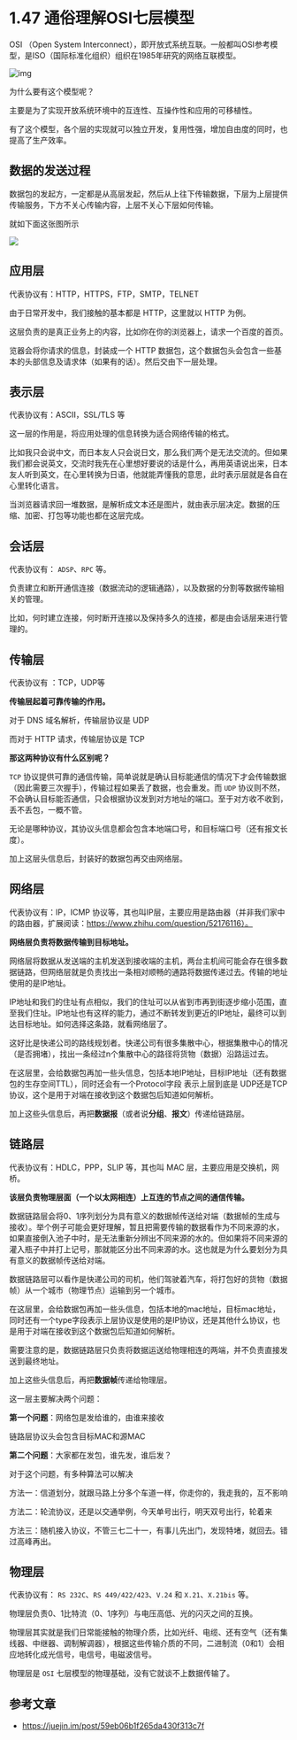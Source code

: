 # 1.47 通俗理解OSI七层模型

OSI （Open System Interconnect），即开放式系统互联。一般都叫OSI参考模型，是ISO（国际标准化组织）组织在1985年研究的网络互联模型。

![img](https://pic4.zhimg.com/80/v2-854e3df8ea850c977c30cb1deb1f64db_1440w.jpg)

为什么要有这个模型呢？

主要是为了实现开放系统环境中的互连性、互操作性和应用的可移植性。

有了这个模型，各个层的实现就可以独立开发，复用性强，增加自由度的同时，也提高了生产效率。

## 数据的发送过程

数据包的发起方，一定都是从高层发起，然后从上往下传输数据，下层为上层提供传输服务，下方不关心传输内容，上层不关心下层如何传输。

就如下面这张图所示

![](http://image.iswbm.com/20200526233356.png)



## 应用层

代表协议有：HTTP，HTTPS，FTP，SMTP，TELNET

由于日常开发中，我们接触的基本都是 HTTP，这里就以 HTTP 为例。

这层负责的是真正业务上的内容，比如你在你的浏览器上，请求一个百度的首页。

览器会将你请求的信息，封装成一个 HTTP 数据包，这个数据包头会包含一些基本的头部信息及请求体（如果有的话）。然后交由下一层处理。

## 表示层

代表协议有：ASCII，SSL/TLS 等

这一层的作用是，将应用处理的信息转换为适合网络传输的格式。

比如我只会说中文，而日本友人只会说日文，那么我们两个是无法交流的。但如果我们都会说英文，交流时我先在心里想好要说的话是什么，再用英语说出来，日本友人听到英文，在心里转换为日语，他就能弄懂我的意思，此时表示层就是各自在心里转化语言。

当浏览器请求回一堆数据，是解析成文本还是图片，就由表示层决定。数据的压缩、加密、打包等功能也都在这层完成。

## 会话层

代表协议有： `ADSP`、`RPC` 等。

负责建立和断开通信连接（数据流动的逻辑通路），以及数据的分割等数据传输相关的管理。

比如，何时建立连接，何时断开连接以及保持多久的连接，都是由会话层来进行管理的。



## 传输层

代表协议有 ：TCP，UDP等

**传输层起着可靠传输的作用。**

对于 DNS 域名解析，传输层协议是 UDP

而对于 HTTP 请求，传输层协议是 TCP

**那这两种协议有什么区别呢？**

`TCP` 协议提供可靠的通信传输，简单说就是确认目标能通信的情况下才会传输数据（因此需要三次握手），传输过程如果丢了数据，也会重发。而 `UDP` 协议则不然，不会确认目标能否通信，只会根据协议发到对方地址的端口。至于对方收不收到，丢不丢包，一概不管。

无论是哪种协议，其协议头信息都会包含本地端口号，和目标端口号（还有报文长度）。

加上这层头信息后，封装好的数据包再交由网络层。

## 网络层

代表协议有：IP，ICMP 协议等，其也叫IP层，主要应用是路由器（并非我们家中的路由器，扩展阅读：https://www.zhihu.com/question/52176116）。

**网络层负责将数据传输到目标地址。**

网络层将数据从发送端的主机发送到接收端的主机，两台主机间可能会存在很多数据链路，但网络层就是负责找出一条相对顺畅的通路将数据传递过去。传输的地址使用的是IP地址。

IP地址和我们的住址有点相似，我们的住址可以从省到市再到街逐步缩小范围，直至我们住址。IP地址也有这样的能力，通过不断转发到更近的IP地址，最终可以到达目标地址。如何选择这条路，就看网络层了。

这好比是快递公司的路线规划者。快递公司有很多集散中心，根据集散中心的情况（是否拥堵），找出一条经过n个集散中心的路径将货物（数据）沿路运过去。

在这层里，会给数据包再加一些头信息，包括本地IP地址，目标IP地址（还有数据包的生存空间TTL），同时还会有一个Protocol字段 表示上层到底是 UDP还是TCP协议，这个是用于对端在接收到这个数据包后知道如何解析。

加上这些头信息后，再把**数据报**（或者说**分组**、**报文**）传递给链路层。



## 链路层

代表协议有：HDLC，PPP，SLIP 等，其也叫 MAC 层，主要应用是交换机，网桥。

**该层负责物理层面（一个以太网相连）上互连的节点之间的通信传输。**

数据链路层会将0、1序列划分为具有意义的数据帧传送给对端（数据帧的生成与接收）。举个例子可能会更好理解，暂且把需要传输的数据看作为不同来源的水，如果直接倒入池子中时，是无法重新分辨出不同来源的水的。但如果将不同来源的灌入瓶子中并打上记号，那就能区分出不同来源的水。这也就是为什么要划分为具有意义的数据帧传送给对端。

数据链路层可以看作是快递公司的司机，他们驾驶着汽车，将打包好的货物（数据帧）从一个城市（物理节点）运输到另一个城市。

在这层里，会给数据包再加一些头信息，包括本地的mac地址，目标mac地址，同时还有一个type字段表示上层协议是使用的是IP协议，还是其他什么协议，也是用于对端在接收到这个数据包后知道如何解析。

需要注意的是，数据链路层只负责将数据运送给物理相连的两端，并不负责直接发送到最终地址。

加上这些头信息后，再把**数据帧**传递给物理层。



这一层主要解决两个问题：

**第一个问题**：网络包是发给谁的，由谁来接收

链路层协议头会包含目标MAC和源MAC

**第二个问题**：大家都在发包，谁先发，谁后发？

对于这个问题，有多种算法可以解决

方法一：信道划分，就跟马路上分多个车道一样，你走你的，我走我的，互不影响

方法二：轮流协议，还是以交通举例，今天单号出行，明天双号出行，轮着来

方法三：随机接入协议，不管三七二十一，有事儿先出门，发现特堵，就回去。错过高峰再出。



## 物理层

代表协议有： `RS 232C`、`RS 449/422/423`、`V.24` 和 `X.21`、`X.21bis` 等。

物理层负责0、1比特流（0、1序列）与电压高低、光的闪灭之间的互换。

物理层其实就是我们日常能接触的物理介质，比如光纤、电缆、还有空气（还有集线器、中继器、调制解调器），根据这些传输介质的不同，二进制流（0和1）会相应地转化成光信号，电信号，电磁波信号。

物理层是 `OSI` 七层模型的物理基础，没有它就谈不上数据传输了。



## 参考文章

- https://juejin.im/post/59eb06b1f265da430f313c7f